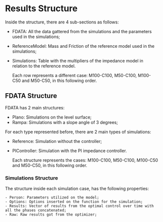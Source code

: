 # Results Structure

Inside the structure, there are 4 sub-sections as follows:

  - FDATA: All the data gattered from the simulations and the parameters used in the simulations;
  - ReferenceModel: Mass and Friction of the reference model used in the simulations;
  - Simulations: Table with the multipliers of the impedance model in relation to the reference model.
      
      Each row represents a different case: M100-C100, M50-C100, M100-C50 and M50-C50, in this following order.

      
## FDATA Structure

FDATA has 2 main structures:

  - Plano: Simulations on the level surface;
  - Rampa: Simulations with a slope angle of 3 degrees;

For each type represented before, there are 2 main types of simulations:

  - Reference: Simulation without the controller;
  - PIController: Simulation with the PI impedance controller. 
   
      Each structure represents the cases: M100-C100, M50-C100, M100-C50 and M50-C50, in this following order.

### Simulations Structure

The structure inside each simulation case, has the following properties:

    - Person: Parameters utilized on the model;
    - Options: Options inserted on the function for the simulation;
    - Results: Vector of results from the optimal control over time with all the phases concatenated;
    - Raw: Raw results got from the optimizer;
